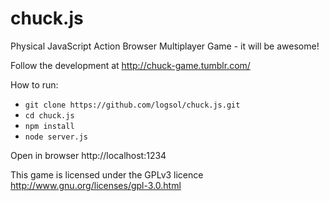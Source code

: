 chuck.js
========

Physical JavaScript Action Browser Multiplayer Game - it will be awesome!

Follow the development at http://chuck-game.tumblr.com/

How to run:

* ```git clone https://github.com/logsol/chuck.js.git```
* ```cd chuck.js```
* ```npm install```
* ```node server.js```

Open in browser http://localhost:1234

This game is licensed under the GPLv3 licence http://www.gnu.org/licenses/gpl-3.0.html